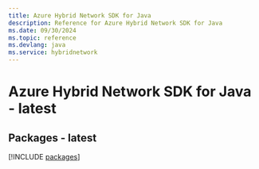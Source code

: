 ```yaml
---
title: Azure Hybrid Network SDK for Java
description: Reference for Azure Hybrid Network SDK for Java
ms.date: 09/30/2024
ms.topic: reference
ms.devlang: java
ms.service: hybridnetwork
---
```

# Azure Hybrid Network SDK for Java - latest
## Packages - latest
[!INCLUDE [packages](hybrid-network-index.md)]